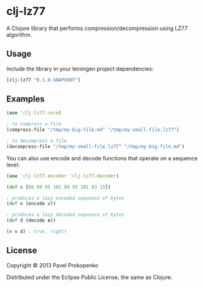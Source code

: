 # clj-lz77

A Clojure library that performs compression/decompression using LZ77 algorithm.

## Usage

Include the library in your leiningen project dependencies:

```clojure
[clj-lz77 "0.1.0-SNAPSHOT"]
```

## Examples

```clojure
(use 'clj-lz77.core)

; to compress a file
(compress-file "/tmp/my-big-file.md" "/tmp/my-small-file.lz77")

; to decompress a file
(decompress-file "/tmp/my-small-file.lz77" "/tmp/my-big-file.md")
```

You can also use encode and decode functions that operate on a sequence level:

```clojure
(use 'clj-lz77.encoder 'clj-lz77.decoder)

(def v [88 89 95 101 89 95 101 83 15])

; produces a lazy encoded sequence of bytes
(def e (encode v))

; produces a lazy decoded sequence of bytes
(def d (decode e))

(= v d) ; true, right?
```

## License

Copyright © 2013 Pavel Prokopenko

Distributed under the Eclipse Public License, the same as Clojure.
